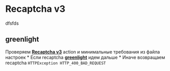 # Recaptcha v3

dfsfds


## greenlight

Проверяем [**Recaptcha v3**](../recaptcha_v3.md) action и минимальные требования из файла настроек
    * Если recaptcha [**greenlight**](../recaptcha_v3.md#greenlight) идем дальше
    * Иначе возвращаем recaptcha `HTTPException HTTP_400_BAD_REQUEST`